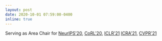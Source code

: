 ```yaml
---
layout: post
date: 2020-10-01 07:59:00-0400
inline: true
---
```


Serving as Area Chair for [NeurIPS'20](https://nips.cc/), [CoRL'20](https://www.robot-learning.org/), [ICLR'21](https://iclr.cc/Conferences/2021/Dates) [ICRA'21](http://www.icra2021.org/), [CVPR'21](http://cvpr2021.thecvf.com/)
